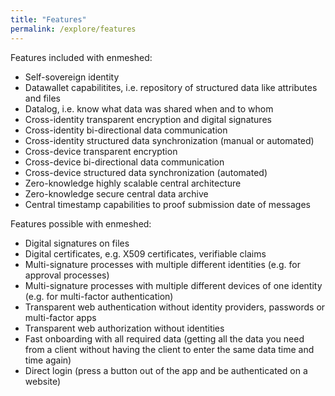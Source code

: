 ```yaml
---
title: "Features"
permalink: /explore/features
---
```


Features included with enmeshed:

- Self-sovereign identity
- Datawallet capabilitites, i.e. repository of structured data like attributes and files
- Datalog, i.e. know what data was shared when and to whom
- Cross-identity transparent encryption and digital signatures
- Cross-identity bi-directional data communication
- Cross-identity structured data synchronization (manual or automated)
- Cross-device transparent encryption
- Cross-device bi-directional data communication
- Cross-device structured data synchronization (automated)
- Zero-knowledge highly scalable central architecture
- Zero-knowledge secure central data archive
- Central timestamp capabilities to proof submission date of messages

Features possible with enmeshed:

- Digital signatures on files
- Digital certificates, e.g. X509 certificates, verifiable claims
- Multi-signature processes with multiple different identities (e.g. for approval processes)
- Multi-signature processes with multiple different devices of one identity (e.g. for multi-factor authentication)
- Transparent web authentication without identity providers, passwords or multi-factor apps
- Transparent web authorization without identities
- Fast onboarding with all required data (getting all the data you need from a client without having the client to enter the same data time and time again)
- Direct login (press a button out of the app and be authenticated on a website)
